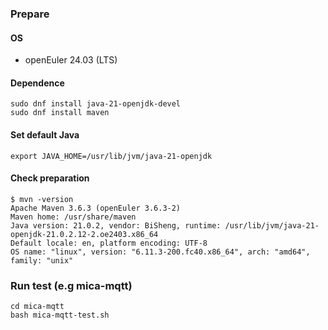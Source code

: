 ### Prepare

#### OS
- openEuler 24.03 (LTS)

#### Dependence
```
sudo dnf install java-21-openjdk-devel 
sudo dnf install maven
```

#### Set default Java
```
export JAVA_HOME=/usr/lib/jvm/java-21-openjdk
```

#### Check preparation
```
$ mvn -version                                
Apache Maven 3.6.3 (openEuler 3.6.3-2)
Maven home: /usr/share/maven
Java version: 21.0.2, vendor: BiSheng, runtime: /usr/lib/jvm/java-21-openjdk-21.0.2.12-2.oe2403.x86_64
Default locale: en, platform encoding: UTF-8
OS name: "linux", version: "6.11.3-200.fc40.x86_64", arch: "amd64", family: "unix"
```

### Run test (e.g mica-mqtt)
```
cd mica-mqtt
bash mica-mqtt-test.sh
```